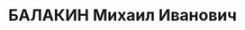 ---
title: БАЛАКИН Михаил Иванович
description: '1909 р., м. Нижній Новгород, росіянин, з селян, позапартійний, освіта
  середня, безробітній.

  28.11.1937 р.звинувачений у належності до к/рев. організації, розстріляний 29.11.1937
  р.

  Реабілітований 15.08.1957 р.'
---